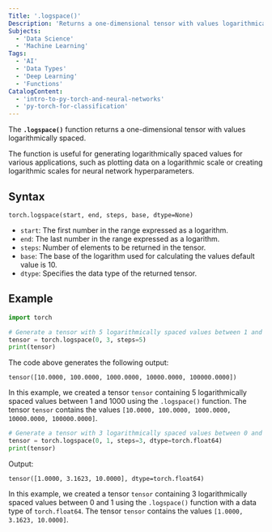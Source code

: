 ```yaml
---
Title: '.logspace()'
Description: 'Returns a one-dimensional tensor with values logarithmically spaced.'
Subjects:
  - 'Data Science'
  - 'Machine Learning'
Tags:
  - 'AI'
  - 'Data Types'
  - 'Deep Learning'
  - 'Functions'
CatalogContent:
  - 'intro-to-py-torch-and-neural-networks'
  - 'py-torch-for-classification'
---
```


The **`.logspace()`** function returns a one-dimensional tensor with values logarithmically spaced.

The function is useful for generating logarithmically spaced values for various applications, such as plotting data on a logarithmic scale or creating logarithmic scales for neural network hyperparameters.

## Syntax

```pseudo
torch.logspace(start, end, steps, base, dtype=None)
```

- `start`: The first number in the range expressed as a logarithm.
- `end`: The last number in the range expressed as a logarithm.
- `steps`: Number of elements to be returned in the tensor.
- `base`: The base of the logarithm used for calculating the values default value is 10.
- `dtype`: Specifies the data type of the returned tensor.

## Example

```py
import torch

# Generate a tensor with 5 logarithmically spaced values between 1 and 1000
tensor = torch.logspace(0, 3, steps=5)
print(tensor)
```

The code above generates the following output:

```shell
tensor([10.0000, 100.0000, 1000.0000, 10000.0000, 100000.0000])
```

In this example, we created a tensor `tensor` containing 5 logarithmically spaced values between 1 and 1000 using the `.logspace()` function. The tensor `tensor` contains the values `[10.0000, 100.0000, 1000.0000, 10000.0000, 100000.0000]`.

```py
# Generate a tensor with 3 logarithmically spaced values between 0 and 1
tensor = torch.logspace(0, 1, steps=3, dtype=torch.float64)
print(tensor)
```

Output:

```shell
tensor([1.0000, 3.1623, 10.0000], dtype=torch.float64)
```

In this example, we created a tensor `tensor` containing 3 logarithmically spaced values between 0 and 1 using the `.logspace()` function with a data type of `torch.float64`. The tensor `tensor` contains the values `[1.0000, 3.1623, 10.0000]`.
